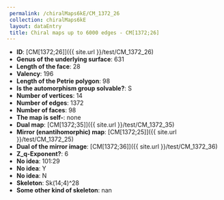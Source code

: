 ```yaml
--- 
 permalink: /chiralMaps6kE/CM_1372_26 
 collection: chiralMaps6kE
 layout: dataEntry
 title: Chiral maps up to 6000 edges - CM[1372;26]
---
```


- **ID**: [CM[1372;26]]({{ site.url }}/test/CM_1372_26)
- **Genus of the underlying surface**: 631
- **Length of the face**: 28
- **Valency**: 196
- **Length of the Petrie polygon**: 98
- **Is the automorphism group solvable?**: S
- **Number of vertices**: 14
- **Number of edges**: 1372
- **Number of faces**: 98
- **The map is self-**: none
- **Dual map**: [CM[1372;35]]({{ site.url }}/test/CM_1372_35)
- **Mirror (enantihomorphic) map**: [CM[1372;25]]({{ site.url }}/test/CM_1372_25)
- **Dual of the mirror image**: [CM[1372;36]]({{ site.url }}/test/CM_1372_36)
- **Z_q-Exponent?**: 6
- **No idea**:  101:29
- **No idea**: Y
- **No idea**: N
- **Skeleton**: Sk(14;4)^28
- **Some other kind of skeleton**: nan
